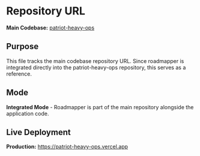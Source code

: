 # Repository URL

**Main Codebase:** [patriot-heavy-ops](https://github.com/tailwind-ai/patriot-heavy-ops)

## Purpose

This file tracks the main codebase repository URL. Since roadmapper is integrated directly into the patriot-heavy-ops repository, this serves as a reference.

## Mode

**Integrated Mode** - Roadmapper is part of the main repository alongside the application code.

## Live Deployment

**Production:** https://patriot-heavy-ops.vercel.app
